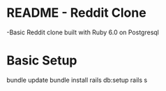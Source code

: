# README - Reddit Clone

-Basic Reddit clone built with Ruby 6.0 on Postgresql

# Basic Setup
 bundle update
 bundle install
 rails db:setup
 rails s
